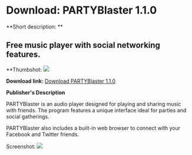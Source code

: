 # Download: PARTYBlaster 1.1.0

**Short description: **

## Free music player with social networking features.

  
**Thumbshot: ![](http://www.freewarefiles.com/screenshot/partyblaster1_md.jpg)   
  
**Download link:** [Download PARTYBlaster 1.1.0](http://freewares.boysofts.com/PARTYBlaster_program_90297.html)  
  

**Publisher's Description**  
  

PARTYBlaster is an audio player designed for playing and sharing music with
friends. The program features a unique interface ideal for parties and social
gatherings.

PARTYBlaster also includes a built-in web browser to connect with your
Facebook and Twitter friends.

  
  
Screenshot: ![](http://www.freewarefiles.com/screenshot/partyblaster1.jpg)


